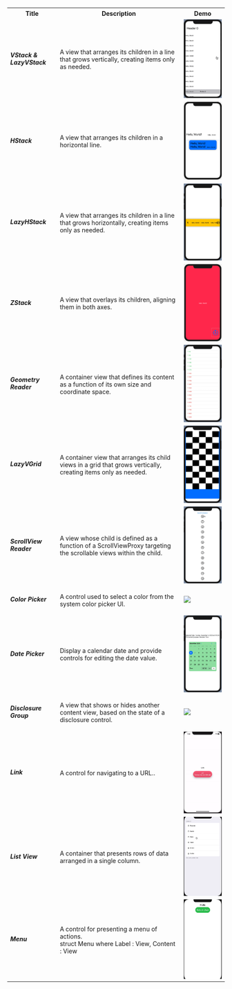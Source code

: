 <!DOCTYPE html>
<html>
<head>
</head>
<body>

<table id="t01">
  <tr>
    <th>Title</th>
    <th>Description</th> 
    <th>Demo</th>
  </tr>
  <tr>
    <td><h5>VStack & LazyVStack</h5></td>
    <td>A view that arranges its children in a line that grows vertically, creating items only as needed.</td>
    <td><img src="https://github.com/skaunited/swiftuibasics/blob/main/SwiftUIBasics/Layout%20Views/demo/VStackDemo.gif" width="220" /></td>
  </tr>
  <tr>
    <td><h5>HStack</h5></td>
    <td>A view that arranges its children in a horizontal line.</td>
    <td><img src="https://github.com/skaunited/swiftuibasics/blob/main/SwiftUIBasics/Layout%20Views/demo/hstack.png" width="220" /></td>
  </tr>
  <tr>
    <td><h5>LazyHStack</h5></td>
    <td>A view that arranges its children in a line that grows horizontally, creating items only as needed.</td>
    <td><img src="https://github.com/skaunited/swiftuibasics/blob/main/SwiftUIBasics/Layout%20Views/demo/lazyHStack.gif" width="220" /></td>
  </tr>
  <tr>
    <td><h5>ZStack</h5></td>
    <td>A view that overlays its children, aligning them in both axes.</td>
    <td><img src="https://github.com/skaunited/swiftuibasics/blob/main/SwiftUIBasics/Layout%20Views/demo/ZStack.png" width="220" /></td>
  </tr>
  <tr>
    <td><h5>Geometry Reader</h5></td>
    <td>A container view that defines its content as a function of its own size and coordinate space.</td>
    <td><img src="https://github.com/skaunited/swiftuibasics/blob/main/SwiftUIBasics/Layout%20Views/demo/geometryReader.gif" width="220" /></td>
  </tr>
  <tr>
    <td><h5>LazyVGrid</h5></td>
    <td>A container view that arranges its child views in a grid that grows vertically, creating items only as needed.</td>
    <td><img src="https://github.com/skaunited/swiftuibasics/blob/main/SwiftUIBasics/Layout%20Views/demo/lazyVGrid.gif" width="220" /></td>
  </tr>
  <tr>
    <td><h5>ScrollView Reader</h5></td>
    <td>A view whose child is defined as a function of a ScrollViewProxy targeting the scrollable views within the child.</td>
    <td><img src="https://github.com/skaunited/swiftuibasics/blob/main/SwiftUIBasics/Layout%20Views/demo/scrollViewReader.gif" width="220" /></td>
    
  </tr>
  
   <tr>
    <td><h5>Color Picker</h5></td>
    <td>A control used to select a color from the system color picker UI.</td>
    <td><img src="https://github.com/skaunited/swiftuibasics/blob/main/SwiftUIBasics/Control%20Views/demo/colorPicker.gif" width="220" /></td>
   </tr>
   
   <tr>
    <td><h5>Date Picker</h5></td>
    <td>Display a calendar date and provide controls for editing the date value.</td>
    <td><img src="https://github.com/skaunited/swiftuibasics/blob/main/SwiftUIBasics/Control%20Views/demo/datePicker.gif" width="220" /></td>
   </tr>
   
   <tr>
    <td><h5>Disclosure Group</h5></td>
    <td>A view that shows or hides another content view, based on the state of a disclosure control.</td>
    <td><img src="https://github.com/skaunited/swiftuibasics/blob/main/SwiftUIBasics/Control%20Views/demo/DisclosureGroup.gif" width="220" /></td>
   </tr>
   
   <tr>
    <td><h5>Link</h5></td>
    <td>A control for navigating to a URL..</td>
    <td><img src="https://github.com/skaunited/swiftuibasics/blob/main/SwiftUIBasics/Control%20Views/demo/link.gif" width="220" /></td>
   </tr>
   
   <tr>
    <td><h5>List View</h5></td>
    <td>A container that presents rows of data arranged in a single column.</td>
    <td><img src="https://github.com/skaunited/swiftuibasics/blob/main/SwiftUIBasics/Control%20Views/demo/ListView.gif" width="150" /></td>
   </tr>

   <tr>
    <td><h5>Menu</h5></td>
    <td>A control for presenting a menu of actions. <br> struct Menu<Label, Content> where Label : View, Content : View</td>
    <td><img src="https://github.com/skaunited/swiftuibasics/blob/main/SwiftUIBasics/Control%20Views/demo/menu.gif" width="150" /></td>
   </tr>
   
</table>

</body>
</html>
